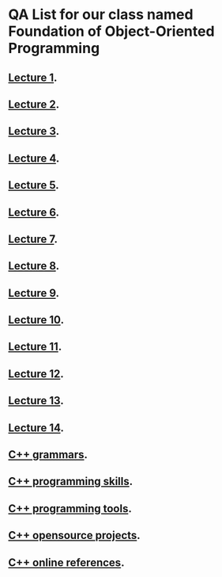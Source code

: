 # QA List for our class named Foundation of Object-Oriented Programming

## [Lecture 1](https://github.com/hailongyao/OOP_QA/blob/master/Lecture-1.md).
## [Lecture 2](https://github.com/hailongyao/OOP_QA/blob/master/Lecture-2.md).
## [Lecture 3](https://github.com/hailongyao/OOP_QA/blob/master/Lecture-3.md).
## [Lecture 4](https://github.com/hailongyao/OOP_QA/blob/master/Lecture-4.md).
## [Lecture 5](https://github.com/hailongyao/OOP_QA/blob/master/Lecture-5.md).
## [Lecture 6](https://github.com/hailongyao/OOP_QA/blob/master/Lecture-6.md).
## [Lecture 7](https://github.com/hailongyao/OOP_QA/blob/master/Lecture-7.md).
## [Lecture 8](https://github.com/hailongyao/OOP_QA/blob/master/Lecture-8.md).
## [Lecture 9](https://github.com/hailongyao/OOP_QA/blob/master/Lecture-9.md).
## [Lecture 10](https://github.com/hailongyao/OOP_QA/blob/master/Lecture-10.md).
## [Lecture 11](https://github.com/hailongyao/OOP_QA/blob/master/Lecture-11.md).
## [Lecture 12](https://github.com/hailongyao/OOP_QA/blob/master/Lecture-12.md).
## [Lecture 13](https://github.com/hailongyao/OOP_QA/blob/master/Lecture-13.md).
## [Lecture 14](https://github.com/hailongyao/OOP_QA/blob/master/Lecture-14.md).
## [C++ grammars](https://github.com/hailongyao/OOP_QA/blob/master/grammars.md).
## [C++ programming skills](https://github.com/hailongyao/OOP_QA/blob/master/skills.md).
## [C++ programming tools](https://github.com/hailongyao/OOP_QA/blob/master/tools.md).
## [C++ opensource projects](https://github.com/hailongyao/OOP_QA/blob/master/projects.md).
## [C++ online references](https://github.com/hailongyao/OOP_QA/blob/master/refs.md).

